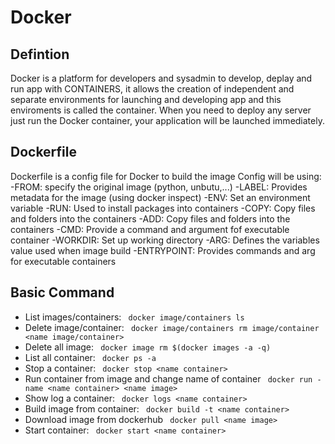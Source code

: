 # Docker

## Defintion
Docker is a platform for developers and sysadmin to develop, deplay and run app with CONTAINERS, it allows the creation of independent and separate environments for launching and developing app and this enviroments is called the container. When you need to deploy any server just run the Docker container, your application will be launched immediately.

## Dockerfile
Dockerfile is a config file for Docker to build the image
Config will be using:
  -FROM: specify the original image (python, unbutu,...)
  -LABEL: Provides metadata for the image (using docker inspect)
  -ENV: Set an environment variable
  -RUN: Used to install packages into containers
  -COPY: Copy files and folders into the containers
  -ADD: Copy files and folders into the containers
  -CMD: Provide a command and argument fof executable container
  -WORKDIR: Set up working directory 
  -ARG: Defines the variables value used when image build 
  -ENTRYPOINT: Provides commands and arg for executable containers
  
 ## Basic Command
 - List images/containers:
  ``` docker image/containers ls```
 - Delete image/container:
  ``` docker image/containers rm image/container <name image/container>```
 - Delete all image:
  ``` docker image rm $(docker images -a -q)```
 - List all container:
  ``` docker ps -a```
 - Stop a container:
  ``` docker stop <name container>```
 - Run container from image and change name of container
  ``` docker run -name <name container> <name image>```
 - Show log a container:
 ``` docker logs <name container>```
 - Build image from container:
  ``` docker build -t <name container>```
 - Download image from dockerhub
  ``` docker pull <name image>```
 - Start container:
  ``` docker start <name container>```
 
  


